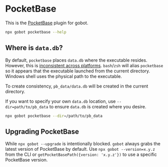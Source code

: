 # PocketBase

This is the [PocketBase](https://pocketbase.io) plugin for gobot.

```bash
npx gobot pocketbase --help
```

## Where is `data.db`?

By default, `pocketbase` places `data.db` where the executable resides. However, this is [inconsistent across platforms](https://github.com/pocketbase/pocketbase/issues/4361). `bash`/`zsh` will alias `pocketbase` so it appears that the executable launched from the current directory. Windows shell uses the physical path to the executable.

To create consistency, `pb_data/data.db` will be created in the current directory.

If you want to specify your own `data.db` location, use `--dir=path/to/pb_data` to ensure `data.db` is created where you desire.

```bash
npx gobot pocketbase --dir=/path/to/pb_data
```

## Upgrading PocketBase

While `npx gobot --upgrade` is intentionally blocked. `gobot` always grabs the latest version of PocketBase by default. Use `npx gobot --version=x.y.z` from the CLI or `getPocketBasePath({version: 'x.y.z'})` to use a specific PocketBase version.
